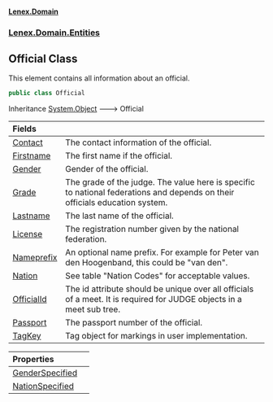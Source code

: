 #### [Lenex.Domain](index.md 'index')
### [Lenex.Domain.Entities](Lenex.Domain.Entities.md 'Lenex.Domain.Entities')

## Official Class

This element contains all information about an official.

```csharp
public class Official
```

Inheritance [System.Object](https://docs.microsoft.com/en-us/dotnet/api/System.Object 'System.Object') &#129106; Official

| Fields | |
| :--- | :--- |
| [Contact](Lenex.Domain.Entities.Official.Contact.md 'Lenex.Domain.Entities.Official.Contact') | The contact information of the official. |
| [Firstname](Lenex.Domain.Entities.Official.Firstname.md 'Lenex.Domain.Entities.Official.Firstname') | The first name if the official. |
| [Gender](Lenex.Domain.Entities.Official.Gender.md 'Lenex.Domain.Entities.Official.Gender') | Gender of the official. |
| [Grade](Lenex.Domain.Entities.Official.Grade.md 'Lenex.Domain.Entities.Official.Grade') | The grade of the judge. The value here is specific to national federations and depends on their officials education system. |
| [Lastname](Lenex.Domain.Entities.Official.Lastname.md 'Lenex.Domain.Entities.Official.Lastname') | The last name of the official. |
| [License](Lenex.Domain.Entities.Official.License.md 'Lenex.Domain.Entities.Official.License') | The registration number given by the national federation. |
| [Nameprefix](Lenex.Domain.Entities.Official.Nameprefix.md 'Lenex.Domain.Entities.Official.Nameprefix') | An optional name prefix. For example for Peter van den Hoogenband, this could be "van den". |
| [Nation](Lenex.Domain.Entities.Official.Nation.md 'Lenex.Domain.Entities.Official.Nation') | See table "Nation Codes" for acceptable values. |
| [OfficialId](Lenex.Domain.Entities.Official.OfficialId.md 'Lenex.Domain.Entities.Official.OfficialId') | The id attribute should be unique over all officials of a meet. It is required for JUDGE objects in a meet sub tree. |
| [Passport](Lenex.Domain.Entities.Official.Passport.md 'Lenex.Domain.Entities.Official.Passport') | The passport number of the official. |
| [TagKey](Lenex.Domain.Entities.Official.TagKey.md 'Lenex.Domain.Entities.Official.TagKey') | Tag object for markings in user implementation. |

| Properties | |
| :--- | :--- |
| [GenderSpecified](Lenex.Domain.Entities.Official.GenderSpecified.md 'Lenex.Domain.Entities.Official.GenderSpecified') | |
| [NationSpecified](Lenex.Domain.Entities.Official.NationSpecified.md 'Lenex.Domain.Entities.Official.NationSpecified') | |
